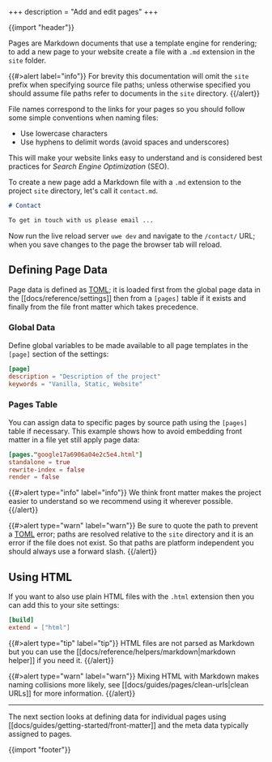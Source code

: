 +++
description = "Add and edit pages"
+++

{{import "header"}}

Pages are Markdown documents that use a template engine for rendering; to add a new page to your website create a file with a `.md` extension in the `site` folder.

{{#>alert label="info"}}
For brevity this documentation will omit the `site` prefix when specifying source file paths; unless otherwise specified you should assume file paths refer to documents in the `site` directory.
{{/alert}}

File names correspond to the links for your pages so you should follow some simple conventions when naming files:

* Use lowercase characters
* Use hyphens to delimit words (avoid spaces and underscores)

This will make your website links easy to understand and is considered best practices for *Search Engine Optimization* (SEO).

To create a new page add a Markdown file with a `.md` extension to the project `site` directory, let's call it `contact.md`.

```markdown
# Contact

To get in touch with us please email ...
```

Now run the live reload server `uwe dev` and navigate to the `/contact/` URL; when you save changes to the page the browser tab will reload.

## Defining Page Data

Page data is defined as [TOML][]; it is loaded first from the global page data in the [[docs/reference/settings]] then from a `[pages]` table if it exists and finally from the file front matter which takes precedence.

### Global Data

Define global variables to be made available to all page templates in the `[page]` section of the settings:

```toml
[page]
description = "Description of the project"
keywords = "Vanilla, Static, Website"
```

### Pages Table

You can assign data to specific pages by source path using the `[pages]` table if necessary. This example shows how to avoid embedding front matter in a file yet still apply page data:

```toml
[pages."google17a6906a04e2c5e4.html"]
standalone = true
rewrite-index = false
render = false
```

{{#>alert type="info" label="info"}}
We think front matter makes the project easier to understand so we recommend using it wherever possible.
{{/alert}}

{{#>alert type="warn" label="warn"}}
Be sure to quote the path to prevent a [TOML][] error; paths are resolved relative to the `site` directory and it is an error if the file does not exist. So that paths are platform independent you should always use a forward slash.
{{/alert}}

## Using HTML

If you want to also use plain HTML files with the `.html` extension then you can add this to your site settings:

```toml
[build]
extend = ["html"]
```

{{#>alert type="tip" label="tip"}}
HTML files are not parsed as Markdown but you can use the [[docs/reference/helpers/markdown|markdown helper]] if you need it.
{{/alert}}

{{#>alert type="warn" label="warn"}}
Mixing HTML with Markdown makes naming collisions more likely, see [[docs/guides/pages/clean-urls|clean URLs]] for more information.
{{/alert}}

---

The next section looks at defining data for individual pages using [[docs/guides/getting-started/front-matter]] and the meta data typically assigned to pages.

{{import "footer"}}

[TOML]: https://toml.io
